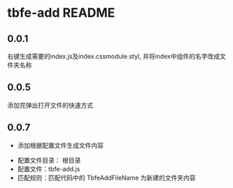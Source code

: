 # tbfe-add README

## 0.0.1

右键生成需要的index.js及index.cssmodule.styl, 并将index中组件的名字改成文件夹名称

## 0.0.5
添加完弹出打开文件的快速方式

## 0.0.7
+ 添加根据配置文件生成文件内容
- 配置文件目录： 根目录
- 配置文件：tbfe-add.js
- 匹配规则：匹配代码中的  TbfeAddFileName  为新建的文件夹内容

